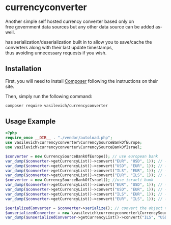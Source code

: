currencyconverter
==============

Another simple self hosted currency converter based only on    
free government data sources but any other data source can be added as-well.   

has serialization/deserialization built in to allow you to save/cache the converters along with their last update timestamps,   
thus avoiding unnecessary requests if you wish. 

Installation
------------
First, you will need to install [Composer](http://getcomposer.org/) following the instructions on their site.

Then, simply run the following command:

```sh
composer require vasilevich/currencyconverter
```
Usage Example
-------------

```php
<?php
require_once __DIR__ . "./vendor/autoload.php";
use vasilevich\currencyconverter\CurrencySourceBankOfEurope;
use vasilevich\currencyconverter\CurrencySourceBankOfIsrael;

$converter = new CurrencySourceBankOfEurope(); // use european bank
var_dump($converter->getCurrencyList()->convert("EUR", "USD", 1)); // -> 1 euro to usd through Europe bank
var_dump($converter->getCurrencyList()->convert("USD", "EUR", 1)); // -> 1 usd to euro through Europe bank
var_dump($converter->getCurrencyList()->convert("ILS", "EUR", 1)); // -> 1 ils to euro through Europe bank
var_dump($converter->getCurrencyList()->convert("EUR", "ILS", 1)); // -> 1 euro to ils through Europe bank
$converter = new CurrencySourceBankOfIsrael(); //use israeli bank
var_dump($converter->getCurrencyList()->convert("EUR", "USD", 1)); // -> 1 euro to usd through Israel Bank
var_dump($converter->getCurrencyList()->convert("USD", "EUR", 1)); // -> 1 usd to euro through Israel Bank
var_dump($converter->getCurrencyList()->convert("ILS", "EUR", 1)); // -> 1 ils to euro through Israel Bank
var_dump($converter->getCurrencyList()->convert("EUR", "ILS", 1)); // -> 1 euro to ils through Israel Bank

$serializedConverter = $converter->serialize(); // convert the object to string, ready for caching/saving/transferring by your own logic
$unserializedConverter = new \vasilevich\currencyconverter\CurrencySourceFromSerialization($serializedConverter); //obtain the serialized converter from anywhere and deserialize the converter back into use
var_dump($unserializedConverter->getCurrencyList()->convert("ILS", "USD", "4"));  //test converter
```

